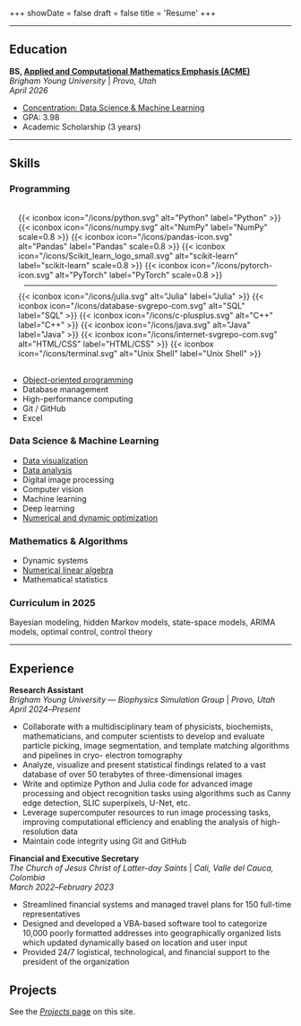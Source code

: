 +++
showDate = false
draft = false
title = 'Resume'
+++

<hr>

## Education

**BS, [Applied and Computational Mathematics Emphasis (ACME)](https://acme.byu.edu)**\
*Brigham Young University* | *Provo, Utah\
April 2026*
- [Concentration: Data Science & Machine Learning](https://acme.byu.edu/data-science-and-machine-learning)
- GPA: 3.98
- Academic Scholarship (3 years)

<hr>

## Skills

### Programming
<div class="flex flex-col space-y-4" style="border-radius: 0.5rem; background-color: rgba(255, 255, 255, 0.05); margin: 0; padding: 1rem;">
    <div class="flex justify-center m-0">
        {{< iconbox icon="/icons/python.svg" alt="Python" label="Python" >}}
    </div>
    <!-- Grid Layout for Libraries -->
    <div class="flex justify-center m-4">
        {{< iconbox icon="/icons/numpy.svg" alt="NumPy" label="NumPy" scale=0.8 >}}
        {{< iconbox icon="/icons/pandas-icon.svg" alt="Pandas" label="Pandas" scale=0.8 >}}
        {{< iconbox icon="/icons/Scikit_learn_logo_small.svg" alt="scikit-learn" label="scikit-learn" scale=0.8 >}}
        {{< iconbox icon="/icons/pytorch-icon.svg" alt="PyTorch" label="PyTorch" scale=0.8 >}}
    </div>
    <hr style="margin: 10px;">
    <!-- Grid Layout for Other Languages -->
    <div class="flex justify-center m-4">
        {{< iconbox icon="/icons/julia.svg" alt="Julia" label="Julia" >}}
        {{< iconbox icon="/icons/database-svgrepo-com.svg" alt="SQL" label="SQL" >}}
        {{< iconbox icon="/icons/c-plusplus.svg" alt="C++" label="C++" >}}
        {{< iconbox icon="/icons/java.svg" alt="Java" label="Java" >}}
        {{< iconbox icon="/icons/internet-svgrepo-com.svg" alt="HTML/CSS" label="HTML/CSS" >}}
        {{< iconbox icon="/icons/terminal.svg" alt="Unix Shell" label="Unix&nbsp;Shell" >}}
    </div>
</div>

- [Object-oriented programming](https://github.com/mward19/qwixx/tree/master/src)
- Database management
- High-performance computing
- Git / GitHub
- Excel

### Data Science & Machine Learning
- [Data visualization](/projects/visualize-voxels)
- [Data analysis](/projects/tomogram-datasets)
- Digital image processing
- Computer vision
- Machine learning
- Deep learning
- [Numerical and dynamic optimization](http://github.com/mward19/pcp)

### Mathematics & Algorithms
- Dynamic systems
- [Numerical linear algebra](http://github.com/mward19/pcp)
- Mathematical statistics

### Curriculum in 2025
Bayesian modeling, hidden Markov models, state-space models, ARIMA models, optimal control, control theory
<hr>

## Experience
**Research Assistant**\
*Brigham Young University* &mdash; *Biophysics Simulation Group* | *Provo, Utah*\
*April 2024*&ndash;*Present*

- Collaborate with a multidisciplinary team of physicists, biochemists, mathematicians, and computer scientists to
develop and evaluate particle picking, image segmentation, and template matching algorithms and pipelines in cryo-
electron tomography
- Analyze, visualize and present statistical findings related to a vast database of over 50 terabytes of three-dimensional
images
- Write and optimize Python and Julia code for advanced image processing and object recognition tasks using
algorithms such as Canny edge detection, SLIC superpixels, U-Net, etc.
- Leverage supercomputer resources to run image processing tasks, improving computational efficiency and enabling
the analysis of high-resolution data
- Maintain code integrity using Git and GitHub

**Financial and Executive Secretary**\
*The Church of Jesus Christ of Latter-day Saints* | *Cali, Valle del Cauca, Colombia*\
*March 2022*&ndash;*February 2023*

- Streamlined financial systems and managed travel plans for 150 full-time representatives
- Designed and developed a VBA-based software tool to categorize 10,000 poorly formatted addresses into
geographically organized lists which updated dynamically based on location and user input
- Provided 24/7 logistical, technological, and financial support to the president of the organization

## Projects
See the [*Projects* page](/projects) on this site.